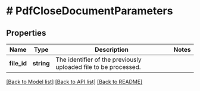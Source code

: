 # # PdfCloseDocumentParameters

## Properties

Name | Type | Description | Notes
------------ | ------------- | ------------- | -------------
**file_id** | **string** | The identifier of the previously uploaded file to be processed. | 

[[Back to Model list]](../../README.md#documentation-for-models) [[Back to API list]](../../README.md#documentation-for-api-endpoints) [[Back to README]](../../README.md)


